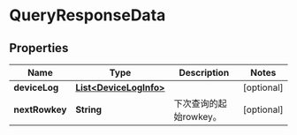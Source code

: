 
# QueryResponseData

## Properties
Name | Type | Description | Notes
------------ | ------------- | ------------- | -------------
**deviceLog** | [**List&lt;DeviceLogInfo&gt;**](DeviceLogInfo.md) |  |  [optional]
**nextRowkey** | **String** | 下次查询的起始rowkey。 |  [optional]



